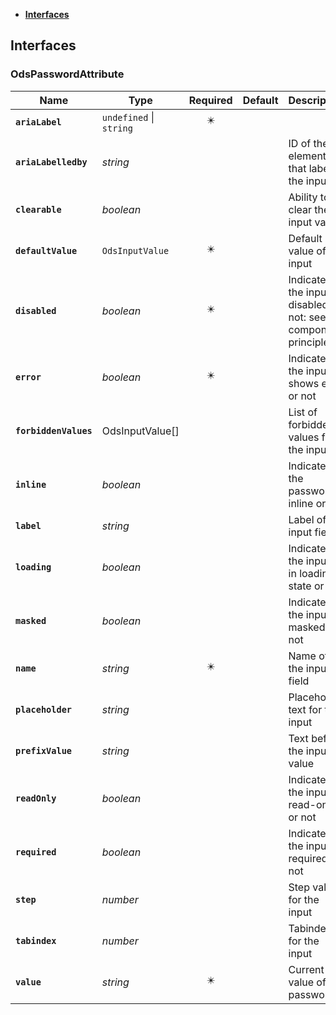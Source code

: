 * [**Interfaces**](#interfaces)

## Interfaces

### OdsPasswordAttribute
|Name | Type | Required | Default | Description|
|---|---|:---:|---|---|
|**`ariaLabel`** | `undefined` \| `string` | ✴️ |  | |
|**`ariaLabelledby`** | _string_ |  |  | ID of the element that labels the input|
|**`clearable`** | _boolean_ |  |  | Ability to clear the input value|
|**`defaultValue`** | `OdsInputValue` | ✴️ |  | Default value of the input|
|**`disabled`** | _boolean_ | ✴️ |  | Indicates if the input is disabled or not: see component principles|
|**`error`** | _boolean_ | ✴️ |  | Indicates if the input shows error or not|
|**`forbiddenValues`** | OdsInputValue[] |  |  | List of forbidden values for the input|
|**`inline`** | _boolean_ |  |  | Indicates if the password is inline or not|
|**`label`** | _string_ |  |  | Label of the input field|
|**`loading`** | _boolean_ |  |  | Indicates if the input is in loading state or not|
|**`masked`** | _boolean_ |  |  | Indicates if the input is masked or not|
|**`name`** | _string_ | ✴️ |  | Name of the input field|
|**`placeholder`** | _string_ |  |  | Placeholder text for the input|
|**`prefixValue`** | _string_ |  |  | Text before the input value|
|**`readOnly`** | _boolean_ |  |  | Indicates if the input is read-only or not|
|**`required`** | _boolean_ |  |  | Indicates if the input is required or not|
|**`step`** | _number_ |  |  | Step value for the input|
|**`tabindex`** | _number_ |  |  | Tabindex for the input|
|**`value`** | _string_ | ✴️ |  | Current value of the password|
